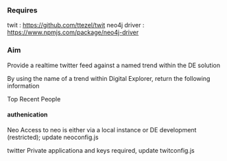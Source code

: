 

### Requires

twit : https://github.com/ttezel/twit
neo4j driver : https://www.npmjs.com/package/neo4j-driver


### Aim 
Provide a realtime twitter feed against a named trend within the DE solution

By using the name of a trend within Digital Explorer, return the following information

Top
Recent
People

#### authenication 
Neo 
Access to neo is either via a local instance or DE development (restricted); update neoconfig.js

twitter
Private applicationa and keys required, update twitconfig.js
